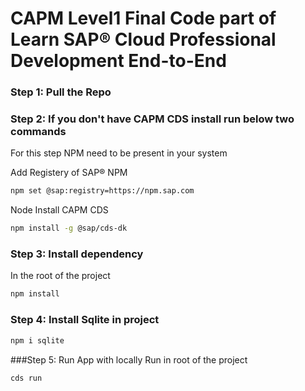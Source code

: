 # CAPM Level1 Final Code part of Learn SAP® Cloud Professional Development End-to-End

### Step 1: Pull the Repo

### Step 2: If you don't have CAPM CDS install run below two commands

For this step NPM need to be present in your system

Add Registery of SAP® NPM

```sh
npm set @sap:registry=https://npm.sap.com

```
Node Install CAPM CDS

```sh
npm install -g @sap/cds-dk
```

### Step 3: Install dependency

In the root of the project

```sh
npm install
```

### Step 4: Install Sqlite in project

```sh
npm i sqlite
```

###Step 5: Run App with locally
Run in root of the project

```sh
cds run
```


